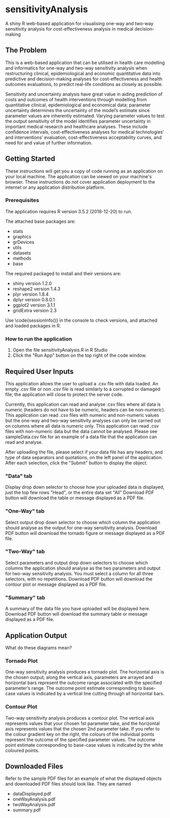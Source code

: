 # sensitivityAnalysis
A shiny R web-based application for visualising one-way and two-way sensitivity analysis for cost-effectiveness analysis in medical decision-making

## The Problem
This is a web-based application that can be utilised in health care modelling and informatics for one-way and two-way sensitivity analysis when restructuring clinical, epidemiological and economic quantitative data into predictive and decision-making analyses for cost-effectiveness and health outcomes evaluations, to predict real-life conditions as closely as possible.

Sensitivity and uncertainty analysis have great value in aiding prediction of costs and outcomes of health interventions through modelling from quantitative clinical, epidemiological and economical data; parameter uncertainty determines the uncertainty of the model’s estimate since parameter values are inherently estimated. Varying parameter values to test the output sensitivity of the model identifies parameter uncertainty in important medical research and healthcare analyses. These include confidence intervals, cost-effectiveness analyses for medical technologies’ and interventions’ evaluation, cost-effectiveness acceptability curves, and need for and value of further information.

## Getting Started
These instructions will get you a copy of code running as an application on your local machine. The application can be viewed on your machine's browser. These instructions do not cover application deployment to the internet or any application distribution platform.

### Prerequisites
The application requires R version 3.5.2 (2018-12-20) to run.

The attached base packages are:
- stats
- graphics
- grDevices
- utils
- datasets
- methods
- base

The required packaged to install and their versions are:
- shiny version 1.2.0
- reshape2 version 1.4.3
- plyr version 1.8.4
- dplyr version 0.8.0.1
- ggplot2 version 3.1.1
- gridExtra version 2.3

Use \code{sessionInfo()} in the console to check versions, and attached and loaded packages in R.

### How to run the application
1. Open the file sensitivityAnalysis.R in R Studio
2. Click the "Run App" button on the top right of the code window.

## Required User Inputs
This application allows the user to upload a .csv file with data loaded. An empty .csv file or non .csv file is read similarly to a corrupted or damaged file; the application will close to protect the server code.

Currently, this application can read and analyse .csv files where all data is numeric (headers do not have to be numeric, headers can be non-numeric).
This application can read .csv files with numeric and non-numeric values but the one-way and two-way sensitivity analyses can only be carried out on columns where all data is numeric only.
This application can read .csv files with non-numeric data but the data cannot be analysed.
Please see sampleData.csv file for an example of a data file that the application can read and analyse.

After uploading the file, please select if your data file has any headers, and type of data separators and quotations, on the left panel of the application. After each selection, click the "Submit" button to display the object.

### "Data" tab
Display drop down selector to choose how your uploaded data is displayed, just the top few rows "Head", or the entire data set "All"
Download PDF button will download the table or message displayed as a PDF file.

### "One-Way" tab
Select output drop down selector to choose which column the application should analyse as the output for one-way sensitivity analysis.
Download PDF button will download the tornado figure or message displayed as a PDF file.

### "Two-Way" tab
Select parameters and output drop down selectors to choose which columns the application should analyse as the two parameters and output for two-way sensitivity analysis. You must select a column for all three selectors, with no repetitions.
Download PDF button will download the contour plot or message displayed as a PDF file.

### "Summary" tab
A summary of the data file you have uploaded will be displayed here. Download PDF button will download the summary table or message displayed as a PDF file.

## Application Output
What do these diagrams mean?

### Tornado Plot
One-way sensitivity analysis produces a tornado plot.
The horizontal axis is the chosen output; along the vertical axis, parameters are arrayed and horizontal bars represent the outcome range associated with the specified parameter’s range. The outcome point estimate corresponding to base-case values is indicated by a vertical line cutting through all horizontal bars.

### Contour Plot
Two-way sensitivity analysis produces a contour plot.
The vertical axis represents values that your chosen 1st parameter take, and the horizontal axis represents values that the chosen 2nd parameter take. If you refer to the colour gradient key on the right, the colours of the individual points represent the outcome of the specified parameter values. The outcome point estimate corresponding to base-case values is indicated by the white coloured points.

## Downloaded Files
Refer to the sample PDF files for an example of what the displayed objects and downloaded PDF files should look like. They are named
- dataDisplayed.pdf
- oneWayAnalysis.pdf
- twoWayAnalysis.pdf
- summary.pdf
